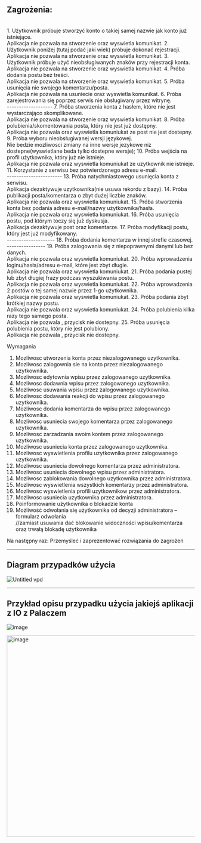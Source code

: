 Zagrożenia:
------------
<br />
1. Użytkownik próbuje stworzyć konto o takiej samej nazwie jak konto już istniejące.<br />
Aplikacja nie pozwala na stworzenie oraz wyswietla komunikat.
2. Użytkownik poniżej (tutaj podać jaki wiek) próbuje dokonać rejestracji.<br />
Aplikacja nie pozwala na stworzenie oraz wyswietla komunikat.
3. Użytkownik próbuje użyć nieobsługiwanych znaków przy rejestracji konta.<br />
Aplikacja nie pozwala na stworzenie oraz wyswietla komunikat.
4. Próba dodania postu bez treści.<br />
Aplikacja nie pozwala na stworzenie oraz wyswietla komunikat.
5. Próba usunięcia nie swojego komentarzu/posta.<br />
Aplikacja nie pozwala na usuniecie oraz wyswietla komunikat.
6. Próba zarejestrowania się poprzez serwis nie obsługiwany przez witrynę.<br />
-------------------
7. Próba stworzenia konta z hasłem, które nie jest wystarczająco skomplikowane. <br />
Aplikacja nie pozwala na stworzenie oraz wyswietla komunikat.
8. Próba polubienia/skomentowania posta, który nie jest już dostępny.<br />
Aplikacja nie pozwala oraz wyswietla komuniukat ze post nie jest dostepny.
9. Próba wyboru nieobsługiwanej wersji językowej.<br />
Nie bedzie mozliwosci zmiany na inne wersje jezykowe niz dostepne(wyswietlane beda tylko dostepne wersje);
10. Próba wejścia na profil użytkownika, który już nie istnieje.<br />
Aplikacja nie pozwala oraz wyswietla komuniukat ze uzytkownik nie istnieje.
11. Korzystanie z serwisu bez potwierdzonego adresu e-mail.<br />
-----------------------
13. Próba natychmiastowego usunięcia konta z serwisu.<br />
Aplikacja dezaktywuje uzytkownika(nie usuwa rekordu z bazy).
14. Próba publikacji posta/komentarza o zbyt dużej liczbie znaków.<br />
Aplikacja nie pozwala oraz wyswietla komuniukat.
15. Próba stworzenia konta bez podania adresu e-mail/nazwy użytkownika/hasła.<br />
Aplikacja nie pozwala oraz wyswietla komuniukat.
16. Próba usunięcia postu, pod którym toczy się już dyskusja. <br />
Aplikacja dezaktywuje post oraz komentarze.
17. Próba modyfikacji postu, który jest już modyfikowany. <br />
--------------------
18. Próba dodania komentarza w innej strefie czasowej. <br />
----------------
19. Próba zalogowania się z niepoprawnymi danymi lub bez danych. <br />
Aplikacja nie pozwala oraz wyswietla komuniukat.
20. Próba wprowadzenia loginu/hasła/adresu e-mail, które jest zbyt długie. <br />
Aplikacja nie pozwala oraz wyswietla komuniukat.
21. Próba podania pustej lub zbyt długiej frazy podczas wyszukiwania postu. <br />
Aplikacja nie pozwala oraz wyswietla komuniukat.
22. Próba wprowadzenia 2 postów o tej samej nazwie przez 1-go użytkownika. <br />
Aplikacja nie pozwala oraz wyswietla komuniukat.
23. Próba podania zbyt krótkiej nazwy postu. <br />
Aplikacja nie pozwala oraz wyswietla komuniukat.
24. Próba polubienia kilka razy tego samego posta. <br />
Aplikacja nie pozwala , przycisk nie dostepny.
25. Próba usunięcia polubienia postu, który nie jest polubiony. <br />
Aplikacja nie pozwala , przycisk nie dostepny.

Wymagania <br />
1. Mozliwosc utworzenia konta przez niezalogowanego uzytkownika.
2. Mozliwosc zalogownia sie na konto przez niezalogowanego uzytkownika.
3. Mozliwosc edytownia wpisu przez zalogowanego uzytkownika.
4. Mozliwosc dodawnia wpisu przez zalogowanego uzytkownika.
5. Mozliwosc usuwania wpisu przez zalogowanego uzytkownika.
6. Mozliwosc dodawania reakcji do wpisu przez zalogowanego uzytkownika.
7. Mozliwosc dodania komentarza do wpisu przez zalogowanego uzytkownika.
8. Mozliwosc usuniecia swojego komentarza przez zalogowanego uzytkownika.
9. Mozliwosc zarzadzania swoim kontem przez zalogowanego uzytkownika.
10. Mozliwosc usuniecia konta przez zalogowanego uzytkownika.
11. Mozliwosc wyswietlenia profilu uzytkownika przez zalogowanego uzytkownika.
12. Mozliwosc usuniecia dowolnego komentarza przez administratora.
13. Mozliwosc usuniecia dowolnego wpisu przez administratora.
14. Mozliwosc zablokowania dowolnego uzytkownika przez administratora.
15. Mozliwosc wyswietlenia wszystkich komentarzy przez administratora.
16. Mozliwosc wyswietlenia profili uzytkownikow  przez administratora.
17. Mozliwosc usuniecia uzytkownika przez administratora.
18. Poinformowanie użytkownika o blokadzie konta
19. Możliwość odwołania się użytkownika od decyzji administratora – formularz odwołania
<br />//zamiast usuwania dać blokowanie widoczności wpisu/komentarza oraz trwałą blokadę użytkownika

Na następny raz:
Przemyśleć i zaprezentować rozwiązania do zagrożeń 



--------------------------
Diagram przypadków użycia
--------------------------
![Untitled vpd](https://github.com/OpalinskiJakub/YWebApp/assets/49318908/fe093992-92de-4965-8ecf-0824897621a7)

--------------------------
Przykład opisu przypadku użycia jakiejś aplikacji z IO z Palaczem
--------------------------
![image](https://github.com/OpalinskiJakub/YWebApp/assets/49318908/61772e0c-e576-4230-80c9-5a97a41eccbd)

<img width="540" alt="image" src="https://github.com/OpalinskiJakub/YWebApp/assets/49318908/04776b82-5e61-4342-bc08-122381170a85">


